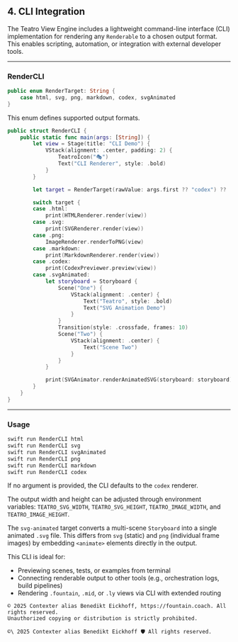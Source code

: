 ## 4. CLI Integration

The Teatro View Engine includes a lightweight command-line interface (CLI) implementation for rendering any `Renderable` to a chosen output format. This enables scripting, automation, or integration with external developer tools.

---

### RenderCLI

```swift
public enum RenderTarget: String {
    case html, svg, png, markdown, codex, svgAnimated
}
```

This enum defines supported output formats.

```swift
public struct RenderCLI {
    public static func main(args: [String]) {
        let view = Stage(title: "CLI Demo") {
            VStack(alignment: .center, padding: 2) {
                TeatroIcon("🎭")
                Text("CLI Renderer", style: .bold)
            }
        }

        let target = RenderTarget(rawValue: args.first ?? "codex") ?? .codex

        switch target {
        case .html:
            print(HTMLRenderer.render(view))
        case .svg:
            print(SVGRenderer.render(view))
        case .png:
            ImageRenderer.renderToPNG(view)
        case .markdown:
            print(MarkdownRenderer.render(view))
        case .codex:
            print(CodexPreviewer.preview(view))
        case .svgAnimated:
            let storyboard = Storyboard {
                Scene("One") {
                    VStack(alignment: .center) {
                        Text("Teatro", style: .bold)
                        Text("SVG Animation Demo")
                    }
                }
                Transition(style: .crossfade, frames: 10)
                Scene("Two") {
                    VStack(alignment: .center) {
                        Text("Scene Two")
                    }
                }
            }

            print(SVGAnimator.renderAnimatedSVG(storyboard: storyboard))
        }
    }
}
```

---

### Usage

```bash
swift run RenderCLI html
swift run RenderCLI svg
swift run RenderCLI svgAnimated
swift run RenderCLI png
swift run RenderCLI markdown
swift run RenderCLI codex
```

If no argument is provided, the CLI defaults to the `codex` renderer.

The output width and height can be adjusted through environment variables:
`TEATRO_SVG_WIDTH`, `TEATRO_SVG_HEIGHT`, `TEATRO_IMAGE_WIDTH`, and `TEATRO_IMAGE_HEIGHT`.

The `svg-animated` target converts a multi-scene `Storyboard` into a single
animated `.svg` file. This differs from `svg` (static) and `png` (individual
frame images) by embedding `<animate>` elements directly in the output.

This CLI is ideal for:
- Previewing scenes, tests, or examples from terminal
- Connecting renderable output to other tools (e.g., orchestration logs, build pipelines)
- Rendering `.fountain`, `.mid`, or `.ly` views via CLI with extended routing


```
© 2025 Contexter alias Benedikt Eickhoff, https://fountain.coach. All rights reserved.
Unauthorized copying or distribution is strictly prohibited.
```

`````text
©\ 2025 Contexter alias Benedikt Eickhoff 🛡️ All rights reserved.
`````
